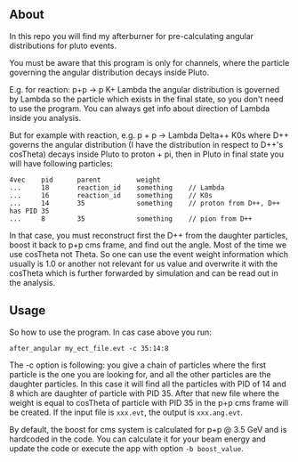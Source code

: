 About
-----

In this repo you will find my afterburner for pre-calculating angular
distributions for pluto events.

You must be aware that this program is only for channels, where the particle
governing the angular distribution decays inside Pluto.

E.g. for reaction: p+p -> p K+ Lambda the angular distribution is governed by
Lambda so the particle which exists in the final state, so you don't need to use
the program. You can always get info about direction of Lambda inside you
analysis.

But for example with reaction, e.g. p + p -> Lambda Delta++ K0s where D++
governs the angular distribution (I have the distribution in respect to D++'s
cosTheta) decays inside Pluto to proton + pi, then in Pluto in final state
you will have following particles:

```
4vec    pid      parent         weight
...     18       reaction_id    something    // Lambda
...     16       reaction_id    something    // K0s
...     14       35             something    // proton from D++, D++ has PID 35
...     8        35             something    // pion from D++
```

In that case, you must reconstruct first the D++ from the daughter particles,
boost it back to p+p cms frame, and find out the angle. Most of the time we use
cosTheta not Theta. So one can use the event weight information which usually is
1.0 or another not relevant for us value and overwrite it with the cosTheta
which is further forwarded by simulation and can be read out in the analysis.

Usage
-----

So how to use the program. In cas case above you run:

`after_angular my_ect_file.evt -c 35:14:8`

The -c option is following: you give a chain of particles where the first
particle is the one you are looking for, and all the other particles are the
daughter particles. In this case it will find all the particles with PID of 14
and 8 which are daughter of particle with PID 35. After that new file where the
weight is equal to cosTheta of particle with PID 35 in the p+p cms frame will be
created. If the input file is `xxx.evt`, the output is `xxx.ang.evt`.

By default, the boost for cms system is calculated for p+p @ 3.5 GeV and is
hardcoded in the code. You can calculate it for your beam energy and update the
code or execute the app with option `-b boost_value`.
